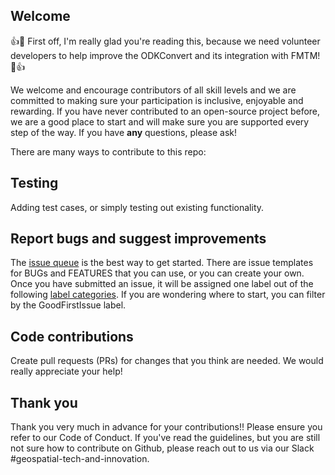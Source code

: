 ## Welcome

:+1::tada: First off, I'm really glad you're reading this, because we need volunteer developers to help improve the ODKConvert and its integration with FMTM! :tada::+1:

We welcome and encourage contributors of all skill levels and we are committed to making sure your participation is inclusive, enjoyable and rewarding. If you have never contributed to an open-source project before, we are a good place to start and will make sure you are supported every step of the way. If you have **any** questions, please ask!

There are many ways to contribute to this repo:

## Testing

Adding test cases, or simply testing out existing functionality.

## Report bugs and suggest improvements

The [issue queue](https://github.com/hotosm/odkconvert/issues) is the best way to get started. There are issue templates for BUGs and FEATURES that you can use, or you can create your own. Once you have submitted an issue, it will be assigned one label out of the following [label categories](https://github.com/hotosm/odkconvert/labels). If you are wondering where to start, you can filter by the GoodFirstIssue label.

## Code contributions

Create pull requests (PRs) for changes that you think are needed. We would really appreciate your help!

## Thank you

Thank you very much in advance for your contributions!! Please ensure you refer to our Code of Conduct.
If you've read the guidelines, but you are still not sure how to contribute on Github, please reach out to us via our Slack #geospatial-tech-and-innovation.

